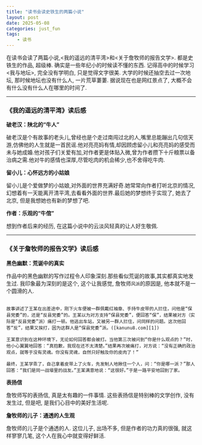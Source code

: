 ```yaml
---
title: "读书会读史铁生的两篇小说"
layout: post
date: 2025-05-08
categories: just_fun
tags:
    - 读书
---
```




在读书会读了两篇小说,<我的遥远的清平湾>和<关于詹牧师的报告文学>.
都是史铁生的作品, 超级棒.
确实是一些年纪小的时候读不懂的东西.
记得高中的时候学习<我与地坛>, 完全没有学明白, 只是觉得文字很美. 大学的时候还抽空去过一次地坛, 那时候地坛也没有什么人, 一片荒草萋萋. 据说现在也是网红景点了, 大概不会有什么没有什么人在哪里的时间了.

---

### 《我的遥远的清平湾》读后感

**破老汉：陕北的“牛人”**

破老汉是个有故事的老头儿,曾经也是个走过南闯过北的人,嘴里总能蹦出几句信天游,仿佛他的人生就是一首民谣.他对亮亮妈有情,却因顾虑留小儿和亮亮妈的感受而未与她成婚.他对孩子们关爱有加,对作者更是体贴入微,曾为作者攒下十斤粮票以备治病之需.他对牛的感情也深厚,尽管吃肉的机会稀少,也不舍得吃牛肉.

**留小儿：心怀远方的小姑娘**

留小儿是个爱做梦的小姑娘,对外面的世界充满好奇.她常常向作者打听北京的情况,幻想着有一天能离开清平湾,去看看外面的世界.最后她的梦想终于实现了, 她去了北京, 但是我想她也有新的梦想了吧.

**作者：乐观的“牛倌”**

想到作者后来的经历, 在这篇小说中的云淡风轻真的让人好生敬佩. 


---

### 《关于詹牧师的报告文学》读后感

**黑色幽默：荒诞中的真实**

作品中的黑色幽默的写作过程令人印象深刻.那些看似荒诞的故事,其实都真实地发生过.
我印象最为深刻的是这个, 这个让我感觉, 詹牧师`风派`的原因是, 他本就不是一个圆滑的人.
```

故事讲述了王某在出差途中，刚下火车便被一群佩戴红袖章、手持牛皮带的人拦住，问他是“保县党委”的，还是“反县党委”的。王某以为对方支持“保县党委”，便回答“保”，结果被对方（实际是“反县党委”派）痛打一顿。他逃出车站，又被另一群人拦住，问同样的问题。这次他回答“反”，结果又挨打，因为这群人是“保县党委”派。([kanunu8.com][1])

王某意识到在这种环境下，无论如何回答都会被打。当他第三次被问到“你是什么观点的？”时，他小心翼翼地回答：“真抱歉，我现在还不太清楚。”结果再次被痛打，对方说：“没有正确的政治观点，就等于没有灵魂。你没有灵魂，自然只好触及你的皮肉了！”

最终，王某学乖了，自己拿着皮带上了火车，先发制人地揪住一个人，问：“你是哪一派？”那人回答：“我们是同一战壕里的战友。”王某满意地说：“这很好。”于是一路平安地回到了家。

```

**表扬信**

詹牧师写的表扬信, 真是太有趣的一件事情. 这些表扬信是特别棒的文学创作, 没有发生过, 但是吧, 是我们心目中的美好生活呢.



**詹牧师的儿子：通透的人生观**

詹牧师的儿子是个通透的人. 这位儿子, 出场不多, 但是作者的功力真的很强, 就这样寥寥几笔, 这个人在我心中就变得好鲜活.
